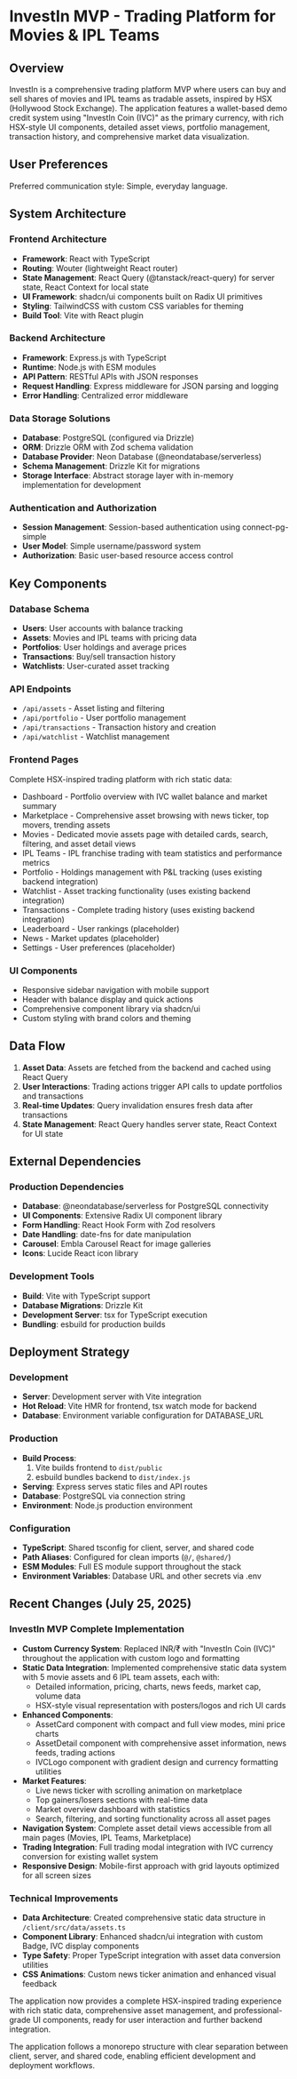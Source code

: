 # InvestIn MVP - Trading Platform for Movies & IPL Teams

## Overview

InvestIn is a comprehensive trading platform MVP where users can buy and sell shares of movies and IPL teams as tradable assets, inspired by HSX (Hollywood Stock Exchange). The application features a wallet-based demo credit system using "InvestIn Coin (IVC)" as the primary currency, with rich HSX-style UI components, detailed asset views, portfolio management, transaction history, and comprehensive market data visualization.

## User Preferences

Preferred communication style: Simple, everyday language.

## System Architecture

### Frontend Architecture

- **Framework**: React with TypeScript
- **Routing**: Wouter (lightweight React router)
- **State Management**: React Query (@tanstack/react-query) for server state, React Context for local state
- **UI Framework**: shadcn/ui components built on Radix UI primitives
- **Styling**: TailwindCSS with custom CSS variables for theming
- **Build Tool**: Vite with React plugin

### Backend Architecture

- **Framework**: Express.js with TypeScript
- **Runtime**: Node.js with ESM modules
- **API Pattern**: RESTful APIs with JSON responses
- **Request Handling**: Express middleware for JSON parsing and logging
- **Error Handling**: Centralized error middleware

### Data Storage Solutions

- **Database**: PostgreSQL (configured via Drizzle)
- **ORM**: Drizzle ORM with Zod schema validation
- **Database Provider**: Neon Database (@neondatabase/serverless)
- **Schema Management**: Drizzle Kit for migrations
- **Storage Interface**: Abstract storage layer with in-memory implementation for development

### Authentication and Authorization

- **Session Management**: Session-based authentication using connect-pg-simple
- **User Model**: Simple username/password system
- **Authorization**: Basic user-based resource access control

## Key Components

### Database Schema

- **Users**: User accounts with balance tracking
- **Assets**: Movies and IPL teams with pricing data
- **Portfolios**: User holdings and average prices
- **Transactions**: Buy/sell transaction history
- **Watchlists**: User-curated asset tracking

### API Endpoints

- `/api/assets` - Asset listing and filtering
- `/api/portfolio` - User portfolio management
- `/api/transactions` - Transaction history and creation
- `/api/watchlist` - Watchlist management

### Frontend Pages

Complete HSX-inspired trading platform with rich static data:
- Dashboard - Portfolio overview with IVC wallet balance and market summary
- Marketplace - Comprehensive asset browsing with news ticker, top movers, trending assets
- Movies - Dedicated movie assets page with detailed cards, search, filtering, and asset detail views
- IPL Teams - IPL franchise trading with team statistics and performance metrics
- Portfolio - Holdings management with P&L tracking (uses existing backend integration)
- Watchlist - Asset tracking functionality (uses existing backend integration)
- Transactions - Complete trading history (uses existing backend integration)
- Leaderboard - User rankings (placeholder)
- News - Market updates (placeholder)
- Settings - User preferences (placeholder)

### UI Components

- Responsive sidebar navigation with mobile support
- Header with balance display and quick actions
- Comprehensive component library via shadcn/ui
- Custom styling with brand colors and theming

## Data Flow

1. **Asset Data**: Assets are fetched from the backend and cached using React Query
2. **User Interactions**: Trading actions trigger API calls to update portfolios and transactions
3. **Real-time Updates**: Query invalidation ensures fresh data after transactions
4. **State Management**: React Query handles server state, React Context for UI state

## External Dependencies

### Production Dependencies

- **Database**: @neondatabase/serverless for PostgreSQL connectivity
- **UI Components**: Extensive Radix UI component library
- **Form Handling**: React Hook Form with Zod resolvers
- **Date Handling**: date-fns for date manipulation
- **Carousel**: Embla Carousel React for image galleries
- **Icons**: Lucide React icon library

### Development Tools

- **Build**: Vite with TypeScript support
- **Database Migrations**: Drizzle Kit
- **Development Server**: tsx for TypeScript execution
- **Bundling**: esbuild for production builds

## Deployment Strategy

### Development

- **Server**: Development server with Vite integration
- **Hot Reload**: Vite HMR for frontend, tsx watch mode for backend
- **Database**: Environment variable configuration for DATABASE_URL

### Production

- **Build Process**: 
  1. Vite builds frontend to `dist/public`
  2. esbuild bundles backend to `dist/index.js`
- **Serving**: Express serves static files and API routes
- **Database**: PostgreSQL via connection string
- **Environment**: Node.js production environment

### Configuration

- **TypeScript**: Shared tsconfig for client, server, and shared code
- **Path Aliases**: Configured for clean imports (`@/`, `@shared/`)
- **ESM Modules**: Full ES module support throughout the stack
- **Environment Variables**: Database URL and other secrets via .env

## Recent Changes (July 25, 2025)

### InvestIn MVP Complete Implementation
- **Custom Currency System**: Replaced INR/₹ with "InvestIn Coin (IVC)" throughout the application with custom logo and formatting
- **Static Data Integration**: Implemented comprehensive static data system with 5 movie assets and 6 IPL team assets, each with:
  - Detailed information, pricing, charts, news feeds, market cap, volume data
  - HSX-style visual representation with posters/logos and rich UI cards
- **Enhanced Components**: 
  - AssetCard component with compact and full view modes, mini price charts
  - AssetDetail component with comprehensive asset information, news feeds, trading actions
  - IVCLogo component with gradient design and currency formatting utilities
- **Market Features**:
  - Live news ticker with scrolling animation on marketplace
  - Top gainers/losers sections with real-time data
  - Market overview dashboard with statistics
  - Search, filtering, and sorting functionality across all asset pages
- **Navigation System**: Complete asset detail views accessible from all main pages (Movies, IPL Teams, Marketplace)
- **Trading Integration**: Full trading modal integration with IVC currency conversion for existing wallet system
- **Responsive Design**: Mobile-first approach with grid layouts optimized for all screen sizes

### Technical Improvements
- **Data Architecture**: Created comprehensive static data structure in `/client/src/data/assets.ts`
- **Component Library**: Enhanced shadcn/ui integration with custom Badge, IVC display components
- **Type Safety**: Proper TypeScript integration with asset data conversion utilities
- **CSS Animations**: Custom news ticker animation and enhanced visual feedback

The application now provides a complete HSX-inspired trading experience with rich static data, comprehensive asset management, and professional-grade UI components, ready for user interaction and further backend integration.

The application follows a monorepo structure with clear separation between client, server, and shared code, enabling efficient development and deployment workflows.